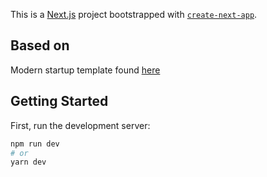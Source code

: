 This is a [Next.js](https://nextjs.org/) project bootstrapped with [`create-next-app`](https://github.com/zeit/next.js/tree/canary/packages/create-next-app).

## Based on 
Modern startup template found [here](https://hashnode.com/post/the-best-free-nextjs-landing-page-templates-in-2021-ckmaeebcg0f9vkhs144kj0s27)

## Getting Started

First, run the development server:

```bash
npm run dev
# or
yarn dev
```
